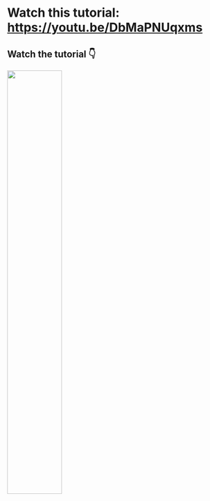 #  Watch this tutorial: https://youtu.be/DbMaPNUqxms

## Watch the tutorial 👇

<div align="left">
      <a href="https://youtu.be/6yTI-MY--JI">
         <img src="https://img.youtube.com/vi/DbMaPNUqxms/0.jpg" style="width:50%;">
      </a>
</div>
